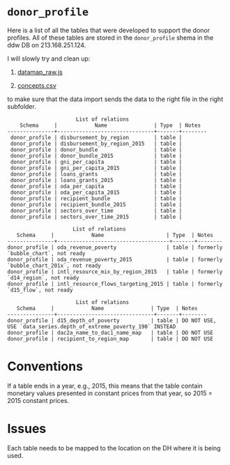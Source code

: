 # `donor_profile`

Here is a list of all the tables that were developed to support the donor profiles. 
All of these tables are stored in the `donor_profile` shema in the ddw DB on 213.168.251.124.

I will slowly try and clean up:

1) [datamap_raw.js](https://github.com/devinit/digital-platform/blob/development/nodejs/js/datamap_raw.js)

2) [concepts.csv](https://github.com/devinit/digital-platform/blob/development/concepts.csv)

to make sure that the data import sends the data to the right file in the right subfolder.

```
                      List of relations
    Schema     |            Name               | Type  | Notes  
---------------+-------------------------------+-------+--------
 donor_profile | disbursement_by_region        | table | 
 donor_profile | disbursement_by_region_2015   | table | 
 donor_profile | donor_bundle                  | table | 
 donor_profile | donor_bundle_2015             | table | 
 donor_profile | gni_per_capita                | table | 
 donor_profile | gni_per_capita_2015           | table | 
 donor_profile | loans_grants                  | table | 
 donor_profile | loans_grants_2015             | table | 
 donor_profile | oda_per_capita                | table | 
 donor_profile | oda_per_capita_2015           | table | 
 donor_profile | recipient_bundle              | table | 
 donor_profile | recipient_bundle_2015         | table | 
 donor_profile | sectors_over_time             | table | 
 donor_profile | sectors_over_time_2015        | table | 
 ```
 ```
                      List of relations
    Schema     |            Name                    | Type  | Notes  
---------------+------------------------------------+-------+--------
 donor_profile | oda_revenue_poverty                | table | formerly `bubble_chart`, not ready
 donor_profile | oda_revenue_poverty_2015           | table | formerly `bubble_chart_201x`, not ready
 donor_profile | intl_resource_mix_by_region_2015   | table | formerly `d14_region`, not ready
 donor_profile | intl_resource_flows_targeting_2015 | table | formerly `d15_flow`, not ready
 ```
 ```
                       List of relations
    Schema     |            Name               | Type  | Notes  
---------------+-------------------------------+-------+--------
 donor_profile | d15_depth_of_poverty          | table | DO NOT USE, USE `data_series.depth_of_extreme_poverty_190` INSTEAD
 donor_profile | dac2a_name_to_dac1_name_map   | table | DO NOT USE
 donor_profile | recipient_to_region_map       | table | DO NOT USE
```

# Conventions

If a table ends in a year, e.g., 2015, this means that the table contain monetary values presented in constant prices from that year, so 2015 = 2015 constant prices.

# Issues

Each table needs to be mapped to the location on the DH where it is being used.
